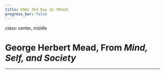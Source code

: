```yaml
---
title: ENGL 354 Day 15 (Mead)
progress_bar: false
---
```

class: center, middle

# George Herbert Mead, From *Mind, Self, and Society*
---
